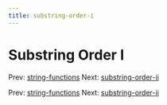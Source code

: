 ```yaml
---
title: substring-order-i
---
```




# Substring Order I

Prev: [string-functions](string-functions.md)
Next:
[substring-order-ii](substring-order-ii.md)

Prev: [string-functions](string-functions.md)
Next:
[substring-order-ii](substring-order-ii.md)
